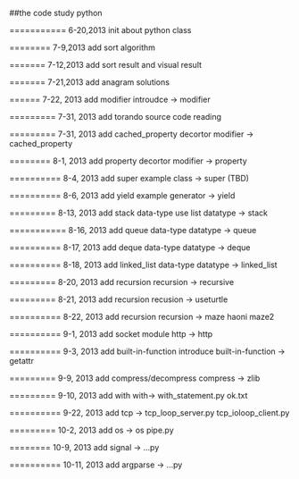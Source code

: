 ##the code study python

===========
6-20,2013   init about python class

========
7-9,2013   add sort algorithm

=======
7-12,2013 add sort result and visual result

=======
7-21,2013 add anagram solutions

======
7-22, 2013 add modifier introudce -> modifier

=========
7-31, 2013 add torando source code reading

=========
7-31, 2013 add cached_property decortor  modifier -> cached_property

========
8-1, 2013 add property decortor  modifier -> property

==========
8-4, 2013 add  super example class -> super (TBD) 

==========
8-6, 2013 add yield example generator -> yield

=========
8-13, 2013 add stack data-type use list datatype -> stack

===========
8-16, 2013 add queue data-type    datatype -> queue

==========
8-17, 2013 add deque data-type     datatype -> deque

==========
8-18, 2013 add linked_list data-type datatype -> linked_list

=========
8-20, 2013 add recursion recursion -> recursive

=========
8-21, 2013 add recursion recusion -> useturtle

==========
8-22, 2013 add recursion recursion -> maze haoni maze2

==========
9-1, 2013 add socket module  http -> http

==========
9-3, 2013 add built-in-function introduce  built-in-function -> getattr

=========
9-9, 2013 add compress/decompress   compress -> zlib

=========
9-10, 2013 add with with-> with_statement.py ok.txt

==========
9-22, 2013 add tcp -> tcp_loop_server.py  tcp_ioloop_client.py

=========
10-2, 2013 add os -> os pipe.py


========
10-9, 2013 add signal -> ...py

==========
10-11, 2013 add argparse -> ...py
